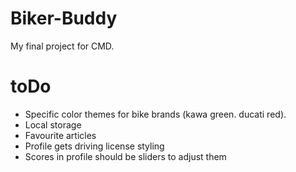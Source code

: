 # Biker-Buddy
My final project for CMD.

# toDo
- Specific color themes for bike brands (kawa green. ducati red).
- Local storage
- Favourite articles
- Profile gets driving license styling
- Scores in profile should be sliders to adjust them